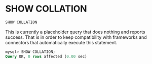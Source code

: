 # SHOW COLLATION

```sql
SHOW COLLATION
```

This is currently a placeholder query that does nothing and reports success. That is in order to keep compatibility with frameworks and connectors that automatically execute this statement.

```sql
mysql> SHOW COLLATION;
Query OK, 0 rows affected (0.00 sec)
```
